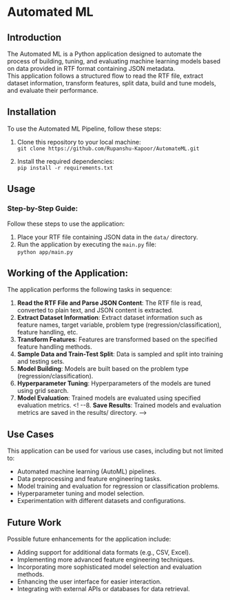 # Automated ML

## Introduction
The Automated ML is a Python application designed to automate the process of building, tuning, and evaluating machine learning 
models based on data provided in RTF format containing JSON metadata. <br>
This application follows a structured flow to read the RTF file, extract dataset information, transform features, split data, 
build and tune models, and evaluate their performance.


## Installation
To use the Automated ML Pipeline, follow these steps:

1. Clone this repository to your local machine: <br>
```git clone https://github.com/Rupanshu-Kapoor/AutomateML.git```

2. Install the required dependencies: <br>
   `pip install -r requirements.txt`

 ## Usage
 ### Step-by-Step Guide:
 Follow these steps to use the application:

 1. Place your RTF file containing JSON data in the `data/` directory.
 2. Run the application by executing the `main.py` file: <br>
 `python app/main.py`

## Working of the Application:
The application performs the following tasks in sequence:
1. **Read the RTF File and Parse JSON Content**: The RTF file is read, converted to plain text, and JSON content is extracted.
2. **Extract Dataset Information**: Extract dataset information such as feature names, target variable, problem type (regression/classification), feature handling, etc.
3. **Transform Features**: Features are transformed based on the specified feature handling methods.
4. **Sample Data and Train-Test Split**: Data is sampled and split into training and testing sets.
5. **Model Building**: Models are built based on the problem type (regression/classification).
6. **Hyperparameter Tuning**: Hyperparameters of the models are tuned using grid search.
7. **Model Evaluation**: Trained models are evaluated using specified evaluation metrics.
<! --8. **Save Results**: Trained models and evaluation metrics are saved in the results/ directory. -->


## Use Cases

This application can be used for various use cases, including but not limited to:

- Automated machine learning (AutoML) pipelines.
- Data preprocessing and feature engineering tasks.
- Model training and evaluation for regression or classification problems.
- Hyperparameter tuning and model selection.
- Experimentation with different datasets and configurations.

## Future Work
Possible future enhancements for the application include:

- Adding support for additional data formats (e.g., CSV, Excel).
- Implementing more advanced feature engineering techniques.
- Incorporating more sophisticated model selection and evaluation methods.
- Enhancing the user interface for easier interaction.
- Integrating with external APIs or databases for data retrieval.
